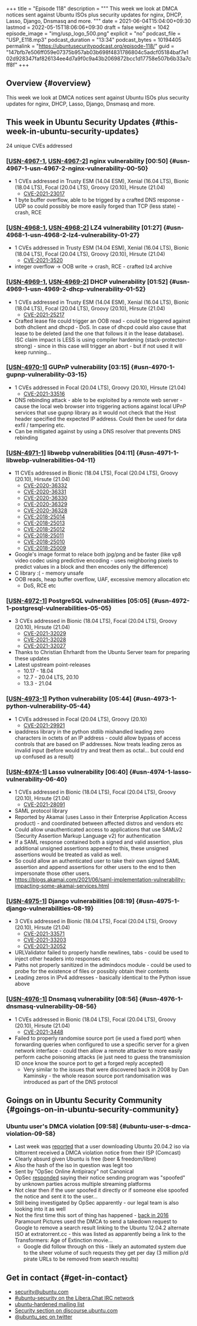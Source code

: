 +++
title = "Episode 118"
description = """
  This week we look at DMCA notices sent against Ubuntu ISOs plus security
  updates for nginx, DHCP, Lasso, Django, Dnsmasq and more.
  """
date = 2021-06-04T15:04:00+09:30
lastmod = 2022-05-15T18:06:06+09:30
draft = false
weight = 1042
episode_image = "img/usp_logo_500.png"
explicit = "no"
podcast_file = "USP_E118.mp3"
podcast_duration = "13:34"
podcast_bytes = 10194405
permalink = "https://ubuntusecuritypodcast.org/episode-118/"
guid = "147bfb7e506ff059e07375b957ab03b698f4831786804c5adcf05184baf7e102d928347faf826134ee4d7a9f0c9a43b2069872bcc1d17758e507b6b33a7cff8f"
+++

## Overview {#overview}

This week we look at DMCA notices sent against Ubuntu ISOs plus security
updates for nginx, DHCP, Lasso, Django, Dnsmasq and more.


## This week in Ubuntu Security Updates {#this-week-in-ubuntu-security-updates}

24 unique CVEs addressed


### [[USN-4967-1](https://ubuntu.com/security/notices/USN-4967-1), [USN-4967-2](https://ubuntu.com/security/notices/USN-4967-2)] nginx vulnerability [00:50] {#usn-4967-1-usn-4967-2-nginx-vulnerability-00-50}

-   1 CVEs addressed in Trusty ESM (14.04 ESM), Xenial (16.04 LTS), Bionic (18.04 LTS), Focal (20.04 LTS), Groovy (20.10), Hirsute (21.04)
    -   [CVE-2021-23017](https://ubuntu.com/security/CVE-2021-23017) <!-- medium -->
-   1 byte buffer overflow, able to be trigged by a crafted DNS response -
    UDP so could possibly be more easily forged than TCP (less state) -
    crash, RCE


### [[USN-4968-1](https://ubuntu.com/security/notices/USN-4968-1), [USN-4968-2](https://ubuntu.com/security/notices/USN-4968-2)] LZ4 vulnerability [01:27] {#usn-4968-1-usn-4968-2-lz4-vulnerability-01-27}

-   1 CVEs addressed in Trusty ESM (14.04 ESM), Xenial (16.04 LTS), Bionic (18.04 LTS), Focal (20.04 LTS), Groovy (20.10), Hirsute (21.04)
    -   [CVE-2021-3520](https://ubuntu.com/security/CVE-2021-3520) <!-- medium -->
-   integer overflow -&gt; OOB write -&gt; crash, RCE - crafted lz4 archive


### [[USN-4969-1](https://ubuntu.com/security/notices/USN-4969-1), [USN-4969-2](https://ubuntu.com/security/notices/USN-4969-2)] DHCP vulnerability [01:52] {#usn-4969-1-usn-4969-2-dhcp-vulnerability-01-52}

-   1 CVEs addressed in Trusty ESM (14.04 ESM), Xenial (16.04 LTS), Bionic (18.04 LTS), Focal (20.04 LTS), Groovy (20.10), Hirsute (21.04)
    -   [CVE-2021-25217](https://ubuntu.com/security/CVE-2021-25217) <!-- medium -->
-   Crafted lease file could trigger an OOB read - could be triggered against
    both dhclient and dhcpd - DoS. In case of dhcpd could also cause that
    lease to be deleted (and the one that follows it in the lease database).
    ISC claim impact is LESS is using compiler hardening
    (stack-protector-strong) - since in this case will trigger an abort - but
    if not used it will keep running...


### [[USN-4970-1](https://ubuntu.com/security/notices/USN-4970-1)] GUPnP vulnerability [03:15] {#usn-4970-1-gupnp-vulnerability-03-15}

-   1 CVEs addressed in Focal (20.04 LTS), Groovy (20.10), Hirsute (21.04)
    -   [CVE-2021-33516](https://ubuntu.com/security/CVE-2021-33516) <!-- medium -->
-   DNS rebinding attack - able to be exploited by a remote web server -
    cause the local web browser into triggering actions against local UPnP
    services that use gupnp library as it would not check that the Host
    header specified the expected IP address. Could then be used for data
    exfil / tampering etc.
-   Can be mitigated against by using a DNS resolver that prevents DNS
    rebinding


### [[USN-4971-1](https://ubuntu.com/security/notices/USN-4971-1)] libwebp vulnerabilities [04:11] {#usn-4971-1-libwebp-vulnerabilities-04-11}

-   11 CVEs addressed in Bionic (18.04 LTS), Focal (20.04 LTS), Groovy (20.10), Hirsute (21.04)
    -   [CVE-2020-36332](https://ubuntu.com/security/CVE-2020-36332) <!-- medium -->
    -   [CVE-2020-36331](https://ubuntu.com/security/CVE-2020-36331) <!-- medium -->
    -   [CVE-2020-36330](https://ubuntu.com/security/CVE-2020-36330) <!-- medium -->
    -   [CVE-2020-36329](https://ubuntu.com/security/CVE-2020-36329) <!-- medium -->
    -   [CVE-2020-36328](https://ubuntu.com/security/CVE-2020-36328) <!-- medium -->
    -   [CVE-2018-25014](https://ubuntu.com/security/CVE-2018-25014) <!-- medium -->
    -   [CVE-2018-25013](https://ubuntu.com/security/CVE-2018-25013) <!-- medium -->
    -   [CVE-2018-25012](https://ubuntu.com/security/CVE-2018-25012) <!-- medium -->
    -   [CVE-2018-25011](https://ubuntu.com/security/CVE-2018-25011) <!-- medium -->
    -   [CVE-2018-25010](https://ubuntu.com/security/CVE-2018-25010) <!-- medium -->
    -   [CVE-2018-25009](https://ubuntu.com/security/CVE-2018-25009) <!-- medium -->
-   Google's image format to relace both jpg/png and be faster (like vp8
    video codec using predictive encoding - uses neighboring pixels to
    predict values in a block and then encodes only the difference)
-   C library :( - memory unsafe
-   OOB reads, heap buffer overflow, UAF, excessive memory allocation etc
    -   DoS, RCE etc


### [[USN-4972-1](https://ubuntu.com/security/notices/USN-4972-1)] PostgreSQL vulnerabilities [05:05] {#usn-4972-1-postgresql-vulnerabilities-05-05}

-   3 CVEs addressed in Bionic (18.04 LTS), Focal (20.04 LTS), Groovy (20.10), Hirsute (21.04)
    -   [CVE-2021-32029](https://ubuntu.com/security/CVE-2021-32029) <!-- medium -->
    -   [CVE-2021-32028](https://ubuntu.com/security/CVE-2021-32028) <!-- medium -->
    -   [CVE-2021-32027](https://ubuntu.com/security/CVE-2021-32027) <!-- medium -->
-   Thanks to Christian Ehrhardt from the Ubuntu Server team for preparing
    these updates
-   Latest upstream point-releases
    -   10.17 - 18.04
    -   12.7 - 20.04 LTS, 20.10
    -   13.3 - 21.04


### [[USN-4973-1](https://ubuntu.com/security/notices/USN-4973-1)] Python vulnerability [05:44] {#usn-4973-1-python-vulnerability-05-44}

-   1 CVEs addressed in Focal (20.04 LTS), Groovy (20.10)
    -   [CVE-2021-29921](https://ubuntu.com/security/CVE-2021-29921) <!-- medium -->
-   ipaddress library in the python stdlib mishandled leading zero characters
    in octets of an IP address - could allow bypass of access controls that
    are based on IP addresses. Now treats leading zeros as invalid input
    (before would try and treat them as octal... but could end up confused as
    a result)


### [[USN-4974-1](https://ubuntu.com/security/notices/USN-4974-1)] Lasso vulnerability [06:40] {#usn-4974-1-lasso-vulnerability-06-40}

-   1 CVEs addressed in Bionic (18.04 LTS), Focal (20.04 LTS), Groovy (20.10), Hirsute (21.04)
    -   [CVE-2021-28091](https://ubuntu.com/security/CVE-2021-28091) <!-- medium -->
-   SAML protocol library
-   Reported by Akamai (uses Lasso in their Enterprise Application Access
    product) - and coordinated between affected distros and vendors etc
-   Could allow unauthenticated access to applications that use SAMLv2
    (Security Assertion Markup Language v2) for authentication
-   If a SAML response contained both a signed and valid assertion, plus
    additional unsigned assertions appened to this, these unsigned assertions
    would be treated as valid as well.
-   So could allow an authenticated user to take their own signed SAML
    assertion and append assertions for other users to the end to then
    impersonate those other users.
-   <https://blogs.akamai.com/2021/06/saml-implementation-vulnerability-impacting-some-akamai-services.html>


### [[USN-4975-1](https://ubuntu.com/security/notices/USN-4975-1)] Django vulnerabilities [08:19] {#usn-4975-1-django-vulnerabilities-08-19}

-   3 CVEs addressed in Bionic (18.04 LTS), Focal (20.04 LTS), Groovy (20.10), Hirsute (21.04)
    -   [CVE-2021-33571](https://ubuntu.com/security/CVE-2021-33571) <!--  -->
    -   [CVE-2021-33203](https://ubuntu.com/security/CVE-2021-33203) <!--  -->
    -   [CVE-2021-32052](https://ubuntu.com/security/CVE-2021-32052) <!-- medium -->
-   URLValidator failed to properly handle newlines, tabs - could be used to
    inject other headers into responses etc
-   Paths not properly sanitized in the admindocs module - could be used to
    probe for the existence of files or possibly obtain their contents
-   Leading zeros in IPv4 addresses - basically identical to the Python issue
    above


### [[USN-4976-1](https://ubuntu.com/security/notices/USN-4976-1)] Dnsmasq vulnerability [08:56] {#usn-4976-1-dnsmasq-vulnerability-08-56}

-   1 CVEs addressed in Bionic (18.04 LTS), Focal (20.04 LTS), Groovy (20.10), Hirsute (21.04)
    -   [CVE-2021-3448](https://ubuntu.com/security/CVE-2021-3448) <!-- medium -->
-   Failed to properly randomise source port (ie used a fixed port) when
    forwarding queries when configured to use a specific server for a given
    network interface - could then allow a remote attacker to more easily
    perform cache poisoning attacks (ie just need to guess the transmission
    ID once know the source port to get a forged reply accepted)
    -   Very similar to the issues that were discovered back in 2008 by Dan
        Kaminsky - the whole reason source port randomisation was introduced as
        part of the DNS protocol


## Goings on in Ubuntu Security Community {#goings-on-in-ubuntu-security-community}


### Ubuntu user's DMCA violation [09:58] {#ubuntu-user-s-dmca-violation-09-58}

-   Last week was [reported](https://torrentfreak.com/comcast-subscriber-receives-dmca-notice-for-downloading-ubuntu-210526/) that a user downloading Ubuntu 20.04.2 iso via
    bittorrent received a DMCA violation notice from their ISP (Comcast)
-   Clearly absurd given Ubuntu is free (beer &amp; freedom/libre)
-   Also the hash of the iso in question was legit too
-   Sent by "OpSec Online Antipiracy" not Canonical
-   OpSec [responded](https://torrentfreak.com/opsec-says-dmca-notice-system-was-spoofed-to-target-ubuntu-download-210527/) saying their notice sending program was "spoofed" by
    unknown parties across multiple streaming platforms
-   Not clear then if the user spoofed it directly or if someone else spoofed
    the notice and sent it to the user...
-   Still being investigated by OpSec apparently - our legal team is also
    looking into it as well
-   Not the first time this sort of thing has happened - [back in 2016](https://torrentfreak.com/paramount-wipes-infringing-ubuntu-torrent-google-160909/)
    Paramount Pictures used the DMCA to send a takedown request to Google to
    remove a search result linking to the Ubuntu 12.04.2 alternate ISO at
    extratorrent.cc - this was listed as apparently being a link to the
    Transformers: Age of Extinction movie...
    -   Google did follow through on this - likely an automated system due to
        the sheer volume of such requests they get per day (3 million p/d
        pirate URLs to be removed from search results)


## Get in contact {#get-in-contact}

-   [security@ubuntu.com](mailto:security@ubuntu.com)
-   [#ubuntu-security on the Libera.Chat IRC network](https://libera.chat)
-   [ubuntu-hardened mailing list](https://lists.ubuntu.com/mailman/listinfo/ubuntu-hardened)
-   [Security section on discourse.ubuntu.com](https://discourse.ubuntu.com/c/security)
-   [@ubuntu_sec on twitter](https://twitter.com/ubuntu_sec)